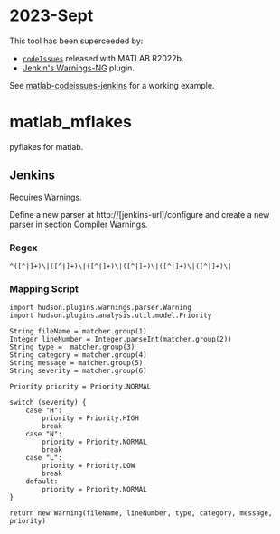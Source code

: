 # 2023-Sept

This tool has been superceeded by:

- [```codeIssues```](https://www.mathworks.com/help/matlab/ref/codeissues.html?s_tid=mwa_osa_a) released with MATLAB R2022b.
- [Jenkin's Warnings-NG](https://www.jenkins.io/doc/pipeline/steps/warnings-ng/) plugin.

See [matlab-codeissues-jenkins](https://github.com/dapperfu/matlab-codeissues-jenkins) for a working example.

# matlab_mflakes
pyflakes for matlab.
   
## Jenkins 

Requires [Warnings](https://plugins.jenkins.io/warnings).

Define a new parser at http://[jenkins-url]/configure and create a new parser in section Compiler Warnings.

### Regex

```
^([^|]+)\|([^|]+)\|([^|]+)\|([^|]+)\|([^|]+)\|([^|]+)\|
```

### Mapping Script

```
import hudson.plugins.warnings.parser.Warning
import hudson.plugins.analysis.util.model.Priority

String fileName = matcher.group(1)
Integer lineNumber = Integer.parseInt(matcher.group(2))
String type =  matcher.group(3)
String category = matcher.group(4)
String message = matcher.group(5)
String severity = matcher.group(6)

Priority priority = Priority.NORMAL

switch (severity) {
    case "H":
        priority = Priority.HIGH
        break
    case "N":
        priority = Priority.NORMAL
        break
    case "L":
        priority = Priority.LOW
        break
    default:
        priority = Priority.NORMAL
}

return new Warning(fileName, lineNumber, type, category, message, priority)
```
